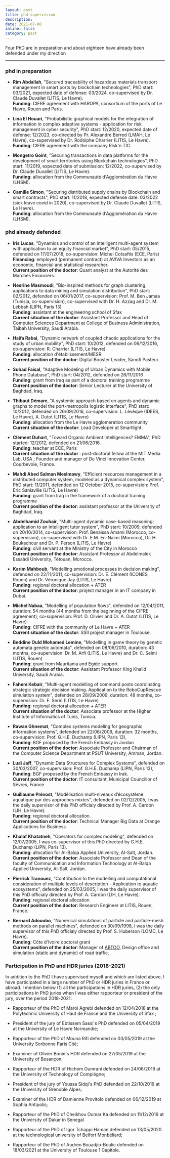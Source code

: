 ```yaml
---
layout: post
title: phd supervision
description: 
date: 2021-07-08
inline: false
category: past
---
```


Four PhD are in preparation and about eighteen have already been defended under my direction

***

### phd in preparation

* **Rim Abdallah**, "Secured traceability of hazardous materials transport management in smart ports by blockchain technologies", PhD start: 03/2021, expected date of defense: 03/2024, co-supervised by Dr. Claude Duvallet (LITIS, Le Havre).  
**Funding**: CIFRE agreement with HAROPA, consortium of the ports of Le Havre, Rouen and Paris.

* **Lina El Houari**, "Probabilistic graphical models for the integration of information in complex adaptive systems - application for risk management in cyber security", PhD start: 12/2020, expected date of defense: 12/2023, co-directed by Pr. Alexandre Berred (LMAH, Le Havre), co-supervised by Dr. Rodolphe Charrier (LITIS, Le Havre).  
**Funding**: CIFRE agreement with the company Risk'n TIC.

* **Mongetro Goint**, "Securing transactions in data platforms for the development of smart territories using Blockchain technologies", PhD start: 11/2019, expected date of submission: 12/2022, co-supervised by Dr. Claude Duvallet (LITIS, Le Havre).  
**Funding**: allocation from the Communauté d'Agglomération du Havre (LHSM).

* **Camille Simon**, "Securing distributed supply chains by Blockchain and smart contracts", PhD start: 11/2018, expected defense date: 03/2022 (sick leave covid in 2020), co-supervised by Dr. Claude Duvallet (LITIS, Le Havre).  
**Funding**: allocation from the Communauté d'Agglomération du Havre (LHSM).

### phd already defended

* **Iris Lucas**, "Dynamics and control of an intelligent multi-agent system with application to an equity financial market", PhD start: 05/2015, defended on 17/07/2018, co-supervision: Michel Cotsaftis (ECE, Paris)  
**Financing**: employed (permanent contract) at AVIVA Investors as an economic, financial and statistical researcher.  
**Current position of the doctor**: Quant analyst at the Autorité des Marchés Financiers.

* **Nesrine Masmoudi**, "Bio-inspired methods for graph clustering, applications to data mining and simulation distribution", PhD start: 02/2012, defended on 06/01/2017, co-supervision: Prof. M. Ben Jamaa (Tunisia, co-supervision), co-supervised with Dr. H. Azzag and Dr. M. Lebbah (LIPN, Paris 13)  
**Funding**: assistant at the engineering school of Sfax  
**Current situation of the doctor**: Assistant Professor and Head of Computer Sciences Department at College of Business Administration, Taibah University, Saudi Arabia.

* **Haifa Rabai**, "Dynamic network of coupled chaotic applications for the study of urban mobility", PhD start: 10/2012, defended on 06/12/2016, co-supervision: R. Charrier (LITIS, Le Havre)  
**Funding**: allocation d'établissement/MESR  
**Current position of the doctor**: Digital Booster Leader, Sanofi Pasteur.

* **Suhad Faisal**, "Adaptive Modeling of Urban Dynamics with Mobile Phone Database", PhD start: 04/2012, defended on 26/11/2016  
**Funding**: grant from Iraq as part of a doctoral training programme  
**Current position of the doctor**: Senior Lecturer at the University of Baghdad, Iraq.

* **Thibaut Démare**, "A systemic approach based on agents and dynamic graphs to model the port-metropolis logistic interface", PhD start: 10/2012, defended on 26/09/2016, co-supervision: L. Lévèque (IDEES, Le Havre), A. Dutot (LITIS, Le Havre)  
**Funding**: allocation from the Le Havre agglomeration community  
**Current situation of the doctor**: Lead Developer at Smartlight.

* **Clément Duhart**, "Toward Organic Ambient Intelligences? EMMA", PhD started: 12/2012, defended on 21/06/2016.  
**Funding**: teacher at ECE, Paris  
**Current situation of the doctor** : post-doctoral fellow at the MIT Media Lab, USA ; Founder and manager of De Vinci Innovation Center, Courbevoie, France.

* **Mahdi Abed Salman Meslmawy**, "Efficient resources management in a distributed computer system, modeled as a dynamical complex system", PhD start: 11/2011, defended on 12 October 2015, co-supervision: Prof. Eric Sanlaville (LITIS, Le Havre)  
**Funding**: grant from Iraq in the framework of a doctoral training programme  
**Current position of the doctor**: assistant professor at the University of Baghdad, Iraq.

* **Abdelhamid Zouhair**, "Multi-agent dynamic case-based reasoning; application to an intelligent tutor system", PhD start: 10/2009, defended on 20/10/2014, co-supervision: Prof. Benaissa Amami (Morocco, co-supervision), co-supervised with Dr. E.M. En-Naimi (Morocco), Dr. H. Boukachour and Dr. P. Person (LITIS, Le Havre)  
**Funding**: civil servant at the Ministry of the City in Morocco  
**Current position of the doctor**: Assistant Professor at Abdelmalek Essaâdi University, Tétouan, Morocco.

* **Karim Mahboub**, "Modelling emotional processes in decision making", defended on 22/11/2011, co-supervision: Dr. E. Clément (ICONES, Rouen) and Dr. Véronique Jay (LITIS, Le Havre)  
**Funding**: regional doctoral allocation + ATER  
**Current position of the doctor**: project manager in an IT company in Dubai.

* **Michel Nabaa**, "Modelling of population flows", defended on 12/04/2011, duration: 54 months (44 months from the beginning of the CIFRE agreement), co-supervision: Prof. D. Olivier and Dr. A. Dutot (LITIS, Le Havre)  
**Funding**: CIFRE with the community of Le Havre + ATER  
**Current situation of the doctor**: SSII project manager in Toulouse.

* **Beddine Ould Mohamed Lemine**, "Modelling in game theory by genetic automata genetic automata", defended on 08/06/2010, duration: 43 months, co-supervision: Dr. M. Arfi (LITIS, Le Havre) and Dr. C. Selmi (LITIS, Rouen)  
**Funding**: grant from Mauritania and Egide support  
**Current situation of the doctor**: Assistant Professor King Khalid University, Saudi Arabia.

* **Fahem Kebair**, "Multi-agent modelling of command posts coordinating strategic strategic decision making. Application to the RoboCupRescue simulation system", defended on 28/09/2009, duration: 48 months, co-supervision: Dr. F. Serin (LITIS, Le Havre)  
**Funding**: regional doctoral allocation + ATER  
**Current situation of the doctor**: Associate professor at the Higher Institute of Informatics of Tunis, Tunisia.

* **Rawan Ghnemat**, "Complex systems modeling for geographic information systems", defended on 22/06/2009, duration: 32 months, co-supervision: Prof. G.H.E. Duchamp (LIPN, Paris 13),  
**Funding**: BGF proposed by the French Embassy in Jordan  
**Current position of the doctor**: Associate Professor and Chairman of the Computer Science Department at PSUT University, Amman, Jordan.

* **Luaï Jaff**, "Dynamic Data Structures for Complex Systems", defended on 30/03/2007, co-supervision: Prof. G.H.E. Duchamp (LIPN, Paris 13),  
**Funding**: BGF proposed by the French Embassy in Irak.  
**Current position of the doctor**: IT consultant, Municipal Councillor of Sèvres, France

* **Guillaume Prévost**, "Modélisation multi-niveaux d’écosystème aquatique par des approches mixtes", defended on 02/12/2005, I was the daily supervisor of this PhD officialy directed by Prof. A. Cardon (LIH, Le Havre).  
**Funding**: regional doctoral allocation.  
**Current position of the doctor**: Technical Manager Big Data at Orange Applications for Business

* **Khalaf Khatatneh**, "Operators for complex modeling", defended on 12/07/2005, I was co-supervisor of this PhD directed by G.H.E. Duchamp (LIPN, Paris 13).  
**Funding**: allocation for Al-Balqa Applied University, Al-Salt, Jordan.  
**Current position of the doctor**: Associate Professor and Dean of the faculty of Communication and Information Technology at Al-Balqa Applied University, Al-Salt, Jordan.

* **Pierrick Tranouez**, "Contribution to the modelling and computational consideration of multiple levels of description - Application to aquatic ecosystems", defended on 25/03/2005, I was the daily supervisor of this PhD officialy directed by Prof. A. Cardon (LIH, Le Havre).  
**Funding**: regional doctoral allocation  
**Current position of the doctor**: Research Engineer at LITIS, Rouen, France.

* **Bernard Adouobo**, "Numerical simulations of particle and particle-mesh methods on parallel machines", defended on 30/09/1998, I was the daily supervisor of this PhD officialy directed by Prof. S. Huberson (LOMC, Le Havre).  
**Funding**: Côte d'Ivoire doctoral grant  
**Current position of the doctor**: Manager of [ABTOO](http://www.abtoo.com), Design office and simulation (static and dynamic) of road traffic.

### Participation in PhD and HDR juries (2018-2021)

In addition to the PhD I have supervised myself and which are listed above, I have participated in a large number of PhD or HDR juries in France or abroad. I mention below (1) all the participations in HDR juries, (2) the only participations in PhD juries when I was either rapporteur or president of the jury, over the period 2018-2021:

* Rapporteur of the PhD of Maroi Agrebi defended on 12/04/2018 at the Polytechnic University of Haut de France and the University of Sfax ;

* President of the jury of Ebtissem Sassi's PhD defended on 05/04/2019 at the University of Le Havre Normandie;

* Rapporteur of the PhD of Mouna Rifi defended on 03/05/2019 at the University Sorbonne Paris Cité;

* Examiner of Olivier Bonin's HDR defended on 27/05/2019 at the University of Besançon;

* Rapporteur of the HDR of Hichem Oumrani defended on 24/06/2019 at the University of Technology of Compiègne;

* President of the jury of Youssa Sidqi's PhD defended on 22/10/2019 at the University of Grenoble Alpes;

* Examiner of the HDR of Damienne Provitolo defended on 06/12/2019 at Sophia Antipolis;

* Rapporteur of the PhD of Cheikhou Oumar Ka defended on 11/12/2019 at the University of Dakar in Senegal

* Rapporteur of the PhD of Igor Tchappi Haman defended on 13/05/2020 at the technological university of Belfort Monbéliard;

* Rapporteur of the PhD of Audren Bouadjio-Boulic defended on 18/03/2021 at the University of Toulouse 1 Capitole.





